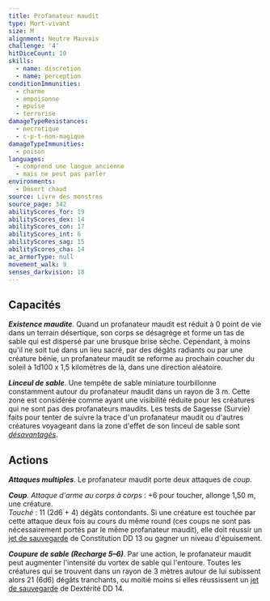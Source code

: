 ```yaml
---
title: Profanateur maudit
type: Mort-vivant
size: M
alignment: Neutre Mauvais
challenge: '4'
hitDiceCount: 10
skills:
  - name: discretion
  - name: perception
conditionImmunities:
  - charme
  - empoisonne
  - epuise
  - terrorise
damageTypeResistances:
  - necrotique
  - c-p-t-non-magique
damageTypeImmunities:
  - poison
languages:
  - comprend une langue ancienne
  - mais ne peut pas parler
environments:
  - Désert chaud
source: Livre des monstres
source_page: 342
abilityScores_for: 19
abilityScores_dex: 14
abilityScores_con: 17
abilityScores_int: 6
abilityScores_sag: 15
abilityScores_cha: 14
ac_armorType: null
movement_walk: 9
senses_darkvision: 18
---
```

## Capacités
_**Existence maudite**_. Quand un profanateur maudit est réduit à 0 point de vie dans un terrain désertique, son corps se désagrège et forme un tas de sable qui est dispersé par une brusque brise sèche. Cependant, à moins qu'il ne soit tué dans un lieu sacré, par des dégâts radiants ou par une créature bénie, un profanateur maudit se reforme au prochain coucher du soleil à 1d100 x 1,5 kilomètres de là, dans une direction aléatoire.

_**Linceul de sable**_. Une tempête de sable miniature tourbillonne constamment autour du profanateur maudit dans un rayon de 3 m. Cette zone est considérée comme ayant une visibilité réduite pour les créatures qui ne sont pas des profanateurs maudits. Les tests de Sagesse (Survie) faits pour tenter de suivre la trace d'un profanateur maudit ou d'autres créatures voyageant dans la zone d'effet de son linceul de sable sont [_désavantagés_](/utiliser-les-caracteristiques/#avantage-et-desavantage).

## Actions
_**Attaques multiples**_. Le profanateur maudit porte deux attaques de _coup_.

_**Coup**_. _Attaque d'arme au corps à corps_ : +6 pour toucher, allonge 1,50 m, une créature.  
_Touché_ : 11 (2d6 + 4) dégâts contondants. Si une créature est touchée par cette attaque deux fois au cours du même round (ces coups ne sont pas nécessairement portés par le même profanateur maudit), elle doit réussir un [jet de sauvegarde](/utiliser-les-caracteristiques/#jets-de-sauvegarde) de Constitution DD 13 ou gagner un niveau d'épuisement.

_**Coupure de sable (Recharge 5–6)**_. Par une action, le profanateur maudit peut augmenter l'intensité du vortex de sable qui l'entoure. Toutes les créatures qui se trouvent dans un rayon de 3 mètres autour de lui subissent alors 21 (6d6) dégâts tranchants, ou moitié moins si elles réussissent un [jet de sauvegarde](/utiliser-les-caracteristiques/#jets-de-sauvegarde) de Dextérité DD 14.
